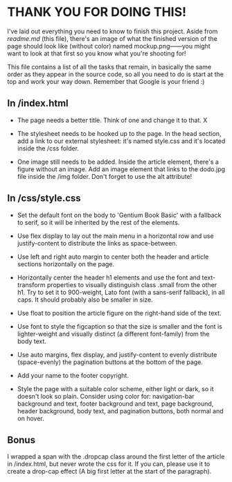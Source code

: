 # THANK YOU FOR DOING THIS!
I've laid out everything you need to know to finish this project. Aside from *readme.md* (this file), there's an image of what the finished version of the page should look like (without color) named mockup.png——you might want to look at that first so you know what you're shooting for!

This file contains a list of all the tasks that remain, in basically the same order as they appear in the source code, so all you need to do is start at the top and work your way down. Remember that Google is your friend :)

## In /index.html
+ The page needs a better title. Think of one and change it to that. X

+ The stylesheet needs to be hooked up to the page. In the head section, add a link to our external stylesheet: it's named style.css and it's located inside the /css folder.

+ One image still needs to be added. Inside the article element, there's a figure without an image. Add an image element that links to the dodo.jpg file inside the /img folder. Don't forget to use the alt attribute!

## In /css/style.css
+ Set the default font on the body to 'Gentium Book Basic' with a fallback to serif, so it will be inherited by the rest of the elements.

+ Use flex display to lay out the main menu in a horizontal row and use justify-content to distribute the links as space-between.

+ Use left and right auto margin to center both the header and article sections horizontally on the page.

+ Horizontally center the header h1 elements and use the font and text-transform properties to visually distinguish class .small from the other h1. Try to set it to 900-weight, Lato font (with a sans-serif fallback), in all caps. It should probably also be smaller in size.

+ Use float to position the article figure on the right-hand side of the text.

+ Use font to style the figcaption so that the size is smaller and the font is lighter-weight and visually distinct (a different font-family) from the body text.

+ Use auto margins, flex display, and justify-content to evenly distribute (space-evenly) the pagination buttons at the bottom of the page.

+ Add your name to the footer copyright.

+ Style the page with a suitable color scheme, either light or dark, so it doesn't look so plain. Consider using color for: navigation-bar background and text, footer background and text, page background, header background, body text, and pagination buttons, both normal and on hover.

## Bonus
I wrapped a span with the .dropcap class around the first letter of the article in /index.html, but never wrote the css for it. If you can, please use it to create a drop-cap effect (A big first letter at the start of the paragraph).
